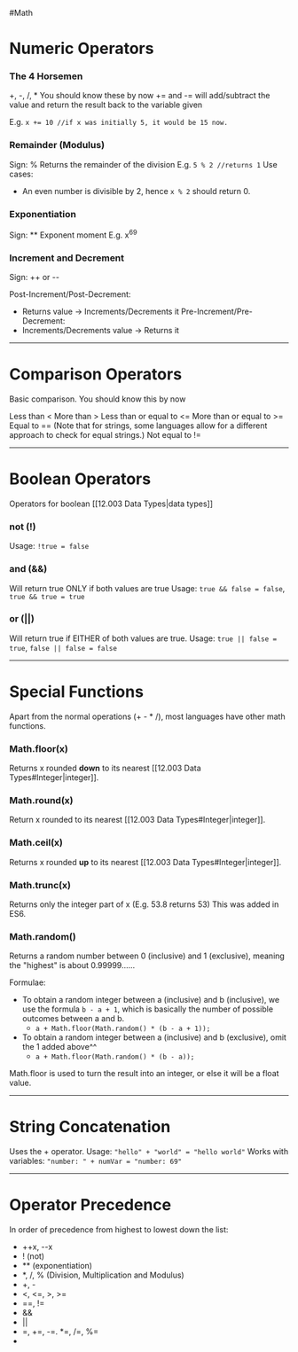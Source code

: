 #Math 
# Numeric Operators

### The 4 Horsemen
+, -, /, * You should know these by now
+= and -= will add/subtract the value and return the result back to the variable given

E.g. `x += 10 //if x was initially 5, it would be 15 now.`
### Remainder (Modulus)
Sign: %
Returns the remainder of the division
E.g.
`5 % 2 //returns 1`
Use cases:
- An even number is divisible by 2, hence `x % 2` should return 0.
### Exponentiation
Sign: **
Exponent moment
E.g. x$^6$$^9$
### Increment and Decrement
Sign: ++ or --

Post-Increment/Post-Decrement:
- Returns value -> Increments/Decrements it
Pre-Increment/Pre-Decrement:
- Increments/Decrements value -> Returns it

---

# Comparison Operators
Basic comparison. You should know this by now

Less than <
More than >
Less than or equal to <=
More than or equal to >=
Equal to == (Note that for strings, some languages allow for a different approach to check for equal strings.)
Not equal to !=

---
# Boolean Operators
Operators for boolean [[12.003 Data Types|data types]]
### not (!)
Usage: `!true = false`

### and (&&)
Will return true ONLY if both values are true
Usage: `true && false = false`, `true && true = true`

### or (||)
Will return true if EITHER of both values are true.
Usage: `true || false = true`, `false || false = false`

---
# Special Functions
Apart from the normal operations (+ - * /), most languages have other math functions.

### Math.floor(x)
Returns x rounded **down** to its nearest [[12.003 Data Types#Integer|integer]].

### Math.round(x)
Return x rounded to its nearest [[12.003 Data Types#Integer|integer]].

### Math.ceil(x)
Returns x rounded **up** to its nearest [[12.003 Data Types#Integer|integer]].

### Math.trunc(x)
Returns only the integer part of x (E.g. 53.8 returns 53)
This was added in ES6.

### Math.random()
Returns a random number between 0 (inclusive) and 1 (exclusive), meaning the "highest" is about 0.99999......

Formulae:
- To obtain a random integer between a (inclusive) and b (inclusive), we use the formula `b - a + 1`, which is basically the number of possible outcomes between a and b.
	- `a + Math.floor(Math.random() * (b - a + 1));`
- To obtain a random integer between a (inclusive) and b (exclusive), omit the 1 added above^^
	- `a + Math.floor(Math.random() * (b - a));`

Math.floor is used to turn the result into an integer, or else it will be a float value.

---
# String Concatenation
Uses the + operator.
Usage: `"hello" + "world" = "hello world"`
Works with variables:
`"number: " + numVar = "number: 69"`


---
# Operator Precedence
In order of precedence from highest to lowest down the list:

- ++x, --x
- ! (not)
- ** (exponentiation)
- \*, /, % (Division, Multiplication and Modulus)
- +, -
- <, <=, >, >=
- \==, !=
- &&
- ||
- =, +=, -=. \*=, /=, %=
- 
